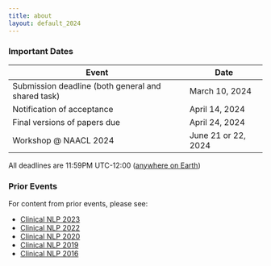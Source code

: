 ```yaml
---
title: about
layout: default_2024
--- 
```


### Important Dates

| Event                                               | Date                                    |
| --------------------------------------------------- | --------------------------------------- |
| Submission deadline (both general and shared task)  | March 10, 2024                    |
| Notification of acceptance                          | April 14, 2024                    |
| Final versions of papers due                        | April 24, 2024                    |
| Workshop @ NAACL 2024                               | June 21 or 22, 2024 |

All deadlines are 11:59PM UTC-12:00 ([anywhere on Earth](https://www.timeanddate.com/time/zones/aoe))

### Prior Events

For content from prior events, please see:

- [Clinical NLP 2023](https://clinical-nlp.github.io/2023/)
- [Clinical NLP 2022](https://clinical-nlp.github.io/2022/)
- [Clinical NLP 2020](https://clinical-nlp.github.io/2020/)
- [Clinical NLP 2019](https://clinical-nlp.github.io/2019/)
- [Clinical NLP 2016](https://clinical-nlp.github.io/2016/)

<!-- 
### Sponsors

<div class="row">
    <div class="col-md-4"></div>
    <div class="col-md-4">
          <img src="images/Lavita_logo_color-black@4x.png" class="img-responsive" width="50%" align="center">
    </div>
    <div class="col-md-4"></div>
</div> 
-->
